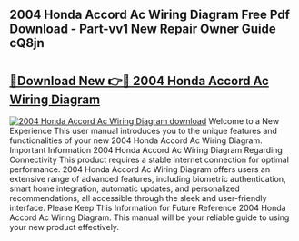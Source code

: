 ## 2004 Honda Accord Ac Wiring Diagram Free Pdf Download - Part-vv1 New Repair Owner Guide cQ8jn

# <h2><a href="http://dfu6wb.blite.top/?on=2004+Honda+Accord+Ac+Wiring+Diagram">🔗Download New 👉🔴 2004 Honda Accord Ac Wiring Diagram</a></h2>

[![2004 Honda Accord Ac Wiring Diagram download](https://i.imgur.com/lujVjoI.png)](http://dfu6wb.blite.top/?on=2004+Honda+Accord+Ac+Wiring+Diagram)
Welcome to a New Experience This user manual introduces you to the unique features and functionalities of your new 2004 Honda Accord Ac Wiring Diagram. Important Information 2004 Honda Accord Ac Wiring Diagram Regarding Connectivity This product requires a stable internet connection for optimal performance. 2004 Honda Accord Ac Wiring Diagram offers users an extensive range of advanced features, including biometric authentication, smart home integration, automatic updates, and personalized recommendations, all accessible through the sleek and user-friendly interface. Please Keep This Information for Future Reference 2004 Honda Accord Ac Wiring Diagram. This manual will be your reliable guide to using your new product effectively.
